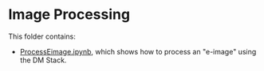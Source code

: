 # Image Processing

This folder contains:

* [ProcessEimage.ipynb](ProcessEimage.ipynb), which shows how to process an "e-image" using the DM Stack.